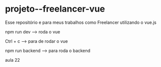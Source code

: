 # projeto--freelancer-vue
Esse repositório e para meus trabalhos como  Freelancer utilizando o vue.js

npm run dev   --> roda o vue

Ctrl + c  --> para de rodar o vue

npm run backend  --> para roda o backend

aula 22
